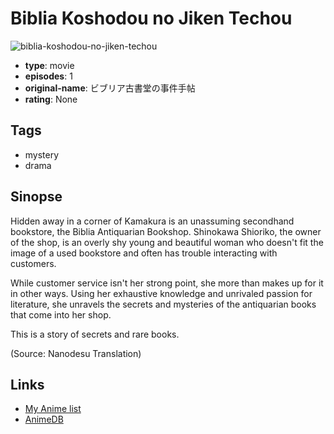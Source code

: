 # Biblia Koshodou no Jiken Techou

![biblia-koshodou-no-jiken-techou](https://cdn.myanimelist.net/images/anime/10/84209.jpg)

-   **type**: movie
-   **episodes**: 1
-   **original-name**: ビブリア古書堂の事件手帖
-   **rating**: None

## Tags

-   mystery
-   drama

## Sinopse

Hidden away in a corner of Kamakura is an unassuming secondhand bookstore, the Biblia Antiquarian Bookshop. Shinokawa Shioriko, the owner of the shop, is an overly shy young and beautiful woman who doesn't fit the image of a used bookstore and often has trouble interacting with customers.

While customer service isn't her strong point, she more than makes up for it in other ways. Using her exhaustive knowledge and unrivaled passion for literature, she unravels the secrets and mysteries of the antiquarian books that come into her shop.

This is a story of secrets and rare books.

(Source: Nanodesu Translation)

## Links

-   [My Anime list](https://myanimelist.net/anime/34900/Biblia_Koshodou_no_Jiken_Techou)
-   [AnimeDB](http://anidb.info/perl-bin/animedb.pl?show=anime&aid=12808)
